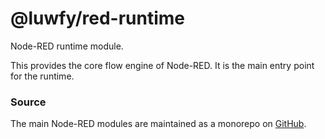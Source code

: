 @luwfy/red-runtime
====================

Node-RED runtime module.

This provides the core flow engine of Node-RED. It is the main entry point for
the runtime.

### Source

The main Node-RED modules are maintained as a monorepo on [GitHub](https://github.com/node-red/node-red).
